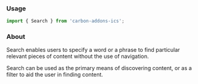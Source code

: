 ### Usage

```js
import { Search } from 'carbon-addons-ics';
```

### About

Search enables users to specify a word or a phrase to find particular relevant pieces of content without the use of navigation.

Search can be used as the primary means of discovering content, or as a filter to aid the user in finding content.
